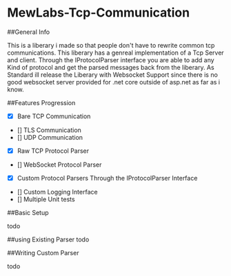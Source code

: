 # MewLabs-Tcp-Communication
##General Info

This is a liberary i made so that people don't have to rewrite common tcp communications. This liberary has a genreal implementation of a Tcp Server and client.
Through the IProtocolParser interface you are able to add any Kind of protocol and get the parsed messages back from the liberary. As Standard ill release the Liberary with
Websocket Support since there is no good websocket server provided for .net core outside of asp.net as far as i know.

##Features Progression
- [x] Bare TCP Communication 
- []  TLS Communication
- []  UDP Communication
- [x]  Raw TCP Protocol Parser
- []  WebSocket Protocol Parser
- [x]  Custom Protocol Parsers Through the IProtocolParser Interface
- []  Custom Logging Interface
- []  Multiple Unit tests

##Basic Setup

todo

##using Existing Parser
todo

##Writing Custom Parser

todo


